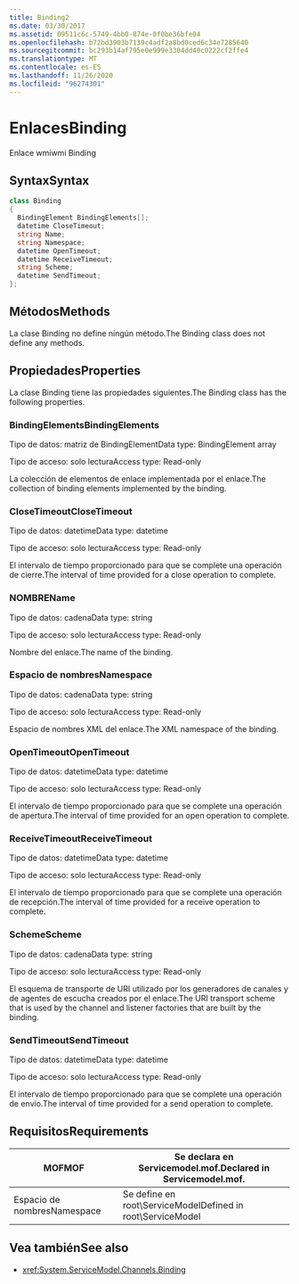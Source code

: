 ```yaml
---
title: Binding2
ms.date: 03/30/2017
ms.assetid: 09511c6c-5749-4bb0-874e-0f0be36bfe04
ms.openlocfilehash: b72bd3903b7139c4adf2a8bd0ced6c34e7285640
ms.sourcegitcommit: bc293b14af795e0e999e3304dd40c0222cf2ffe4
ms.translationtype: MT
ms.contentlocale: es-ES
ms.lasthandoff: 11/26/2020
ms.locfileid: "96274301"
---
```

# <a name="binding"></a><span data-ttu-id="a999e-102">Enlaces</span><span class="sxs-lookup"><span data-stu-id="a999e-102">Binding</span></span>

<span data-ttu-id="a999e-103">Enlace wmi</span><span class="sxs-lookup"><span data-stu-id="a999e-103">wmi Binding</span></span>  
  
## <a name="syntax"></a><span data-ttu-id="a999e-104">Syntax</span><span class="sxs-lookup"><span data-stu-id="a999e-104">Syntax</span></span>  
  
```csharp
class Binding  
{  
  BindingElement BindingElements[];  
  datetime CloseTimeout;  
  string Name;  
  string Namespace;  
  datetime OpenTimeout;  
  datetime ReceiveTimeout;  
  string Scheme;  
  datetime SendTimeout;  
};  
```  
  
## <a name="methods"></a><span data-ttu-id="a999e-105">Métodos</span><span class="sxs-lookup"><span data-stu-id="a999e-105">Methods</span></span>  

 <span data-ttu-id="a999e-106">La clase Binding no define ningún método.</span><span class="sxs-lookup"><span data-stu-id="a999e-106">The Binding class does not define any methods.</span></span>  
  
## <a name="properties"></a><span data-ttu-id="a999e-107">Propiedades</span><span class="sxs-lookup"><span data-stu-id="a999e-107">Properties</span></span>  

 <span data-ttu-id="a999e-108">La clase Binding tiene las propiedades siguientes.</span><span class="sxs-lookup"><span data-stu-id="a999e-108">The Binding class has the following properties.</span></span>  
  
### <a name="bindingelements"></a><span data-ttu-id="a999e-109">BindingElements</span><span class="sxs-lookup"><span data-stu-id="a999e-109">BindingElements</span></span>  

 <span data-ttu-id="a999e-110">Tipo de datos: matriz de BindingElement</span><span class="sxs-lookup"><span data-stu-id="a999e-110">Data type: BindingElement array</span></span>  
  
 <span data-ttu-id="a999e-111">Tipo de acceso: solo lectura</span><span class="sxs-lookup"><span data-stu-id="a999e-111">Access type: Read-only</span></span>  
  
 <span data-ttu-id="a999e-112">La colección de elementos de enlace implementada por el enlace.</span><span class="sxs-lookup"><span data-stu-id="a999e-112">The collection of binding elements implemented by the binding.</span></span>  
  
### <a name="closetimeout"></a><span data-ttu-id="a999e-113">CloseTimeout</span><span class="sxs-lookup"><span data-stu-id="a999e-113">CloseTimeout</span></span>  

 <span data-ttu-id="a999e-114">Tipo de datos: datetime</span><span class="sxs-lookup"><span data-stu-id="a999e-114">Data type: datetime</span></span>  
  
 <span data-ttu-id="a999e-115">Tipo de acceso: solo lectura</span><span class="sxs-lookup"><span data-stu-id="a999e-115">Access type: Read-only</span></span>  
  
 <span data-ttu-id="a999e-116">El intervalo de tiempo proporcionado para que se complete una operación de cierre.</span><span class="sxs-lookup"><span data-stu-id="a999e-116">The interval of time provided for a close operation to complete.</span></span>  
  
### <a name="name"></a><span data-ttu-id="a999e-117">NOMBRE</span><span class="sxs-lookup"><span data-stu-id="a999e-117">Name</span></span>  

 <span data-ttu-id="a999e-118">Tipo de datos: cadena</span><span class="sxs-lookup"><span data-stu-id="a999e-118">Data type: string</span></span>  
  
 <span data-ttu-id="a999e-119">Tipo de acceso: solo lectura</span><span class="sxs-lookup"><span data-stu-id="a999e-119">Access type: Read-only</span></span>  
  
 <span data-ttu-id="a999e-120">Nombre del enlace.</span><span class="sxs-lookup"><span data-stu-id="a999e-120">The name of the binding.</span></span>  
  
### <a name="namespace"></a><span data-ttu-id="a999e-121">Espacio de nombres</span><span class="sxs-lookup"><span data-stu-id="a999e-121">Namespace</span></span>  

 <span data-ttu-id="a999e-122">Tipo de datos: cadena</span><span class="sxs-lookup"><span data-stu-id="a999e-122">Data type: string</span></span>  
  
 <span data-ttu-id="a999e-123">Tipo de acceso: solo lectura</span><span class="sxs-lookup"><span data-stu-id="a999e-123">Access type: Read-only</span></span>  
  
 <span data-ttu-id="a999e-124">Espacio de nombres XML del enlace.</span><span class="sxs-lookup"><span data-stu-id="a999e-124">The XML namespace of the binding.</span></span>  
  
### <a name="opentimeout"></a><span data-ttu-id="a999e-125">OpenTimeout</span><span class="sxs-lookup"><span data-stu-id="a999e-125">OpenTimeout</span></span>  

 <span data-ttu-id="a999e-126">Tipo de datos: datetime</span><span class="sxs-lookup"><span data-stu-id="a999e-126">Data type: datetime</span></span>  
  
 <span data-ttu-id="a999e-127">Tipo de acceso: solo lectura</span><span class="sxs-lookup"><span data-stu-id="a999e-127">Access type: Read-only</span></span>  
  
 <span data-ttu-id="a999e-128">El intervalo de tiempo proporcionado para que se complete una operación de apertura.</span><span class="sxs-lookup"><span data-stu-id="a999e-128">The interval of time provided for an open operation to complete.</span></span>  
  
### <a name="receivetimeout"></a><span data-ttu-id="a999e-129">ReceiveTimeout</span><span class="sxs-lookup"><span data-stu-id="a999e-129">ReceiveTimeout</span></span>  

 <span data-ttu-id="a999e-130">Tipo de datos: datetime</span><span class="sxs-lookup"><span data-stu-id="a999e-130">Data type: datetime</span></span>  
  
 <span data-ttu-id="a999e-131">Tipo de acceso: solo lectura</span><span class="sxs-lookup"><span data-stu-id="a999e-131">Access type: Read-only</span></span>  
  
 <span data-ttu-id="a999e-132">El intervalo de tiempo proporcionado para que se complete una operación de recepción.</span><span class="sxs-lookup"><span data-stu-id="a999e-132">The interval of time provided for a receive operation to complete.</span></span>  
  
### <a name="scheme"></a><span data-ttu-id="a999e-133">Scheme</span><span class="sxs-lookup"><span data-stu-id="a999e-133">Scheme</span></span>  

 <span data-ttu-id="a999e-134">Tipo de datos: cadena</span><span class="sxs-lookup"><span data-stu-id="a999e-134">Data type: string</span></span>  
  
 <span data-ttu-id="a999e-135">Tipo de acceso: solo lectura</span><span class="sxs-lookup"><span data-stu-id="a999e-135">Access type: Read-only</span></span>  
  
 <span data-ttu-id="a999e-136">El esquema de transporte de URI utilizado por los generadores de canales y de agentes de escucha creados por el enlace.</span><span class="sxs-lookup"><span data-stu-id="a999e-136">The URI transport scheme that is used by the channel and listener factories that are built by the binding.</span></span>  
  
### <a name="sendtimeout"></a><span data-ttu-id="a999e-137">SendTimeout</span><span class="sxs-lookup"><span data-stu-id="a999e-137">SendTimeout</span></span>  

 <span data-ttu-id="a999e-138">Tipo de datos: datetime</span><span class="sxs-lookup"><span data-stu-id="a999e-138">Data type: datetime</span></span>  
  
 <span data-ttu-id="a999e-139">Tipo de acceso: solo lectura</span><span class="sxs-lookup"><span data-stu-id="a999e-139">Access type: Read-only</span></span>  
  
 <span data-ttu-id="a999e-140">El intervalo de tiempo proporcionado para que se complete una operación de envío.</span><span class="sxs-lookup"><span data-stu-id="a999e-140">The interval of time provided for a send operation to complete.</span></span>  
  
## <a name="requirements"></a><span data-ttu-id="a999e-141">Requisitos</span><span class="sxs-lookup"><span data-stu-id="a999e-141">Requirements</span></span>  
  
|<span data-ttu-id="a999e-142">MOF</span><span class="sxs-lookup"><span data-stu-id="a999e-142">MOF</span></span>|<span data-ttu-id="a999e-143">Se declara en Servicemodel.mof.</span><span class="sxs-lookup"><span data-stu-id="a999e-143">Declared in Servicemodel.mof.</span></span>|  
|---------|-----------------------------------|  
|<span data-ttu-id="a999e-144">Espacio de nombres</span><span class="sxs-lookup"><span data-stu-id="a999e-144">Namespace</span></span>|<span data-ttu-id="a999e-145">Se define en root\ServiceModel</span><span class="sxs-lookup"><span data-stu-id="a999e-145">Defined in root\ServiceModel</span></span>|  
  
## <a name="see-also"></a><span data-ttu-id="a999e-146">Vea también</span><span class="sxs-lookup"><span data-stu-id="a999e-146">See also</span></span>

- <xref:System.ServiceModel.Channels.Binding>
